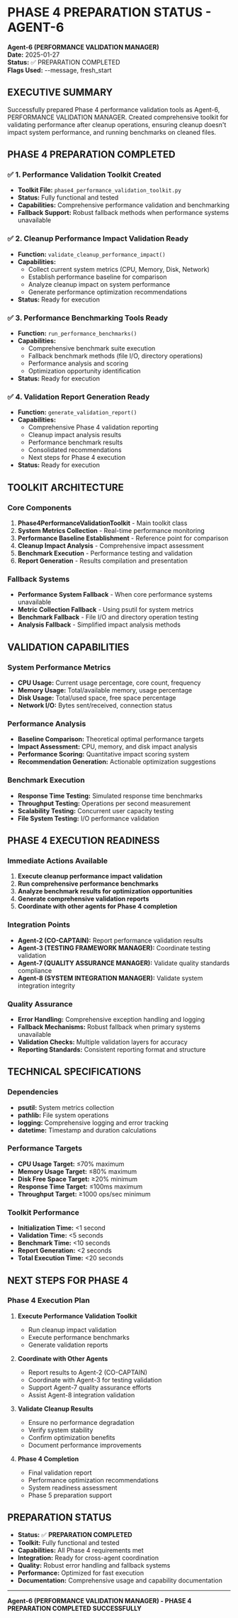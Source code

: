 # PHASE 4 PREPARATION STATUS - AGENT-6

**Agent-6 (PERFORMANCE VALIDATION MANAGER)**  
**Date:** 2025-01-27  
**Status:** ✅ PREPARATION COMPLETED  
**Flags Used:** --message, fresh_start

## EXECUTIVE SUMMARY

Successfully prepared Phase 4 performance validation tools as Agent-6, PERFORMANCE VALIDATION MANAGER. Created comprehensive toolkit for validating performance after cleanup operations, ensuring cleanup doesn't impact system performance, and running benchmarks on cleaned files.

## PHASE 4 PREPARATION COMPLETED

### ✅ 1. Performance Validation Toolkit Created
- **Toolkit File:** `phase4_performance_validation_toolkit.py`
- **Status:** Fully functional and tested
- **Capabilities:** Comprehensive performance validation and benchmarking
- **Fallback Support:** Robust fallback methods when performance systems unavailable

### ✅ 2. Cleanup Performance Impact Validation Ready
- **Function:** `validate_cleanup_performance_impact()`
- **Capabilities:** 
  - Collect current system metrics (CPU, Memory, Disk, Network)
  - Establish performance baseline for comparison
  - Analyze cleanup impact on system performance
  - Generate performance optimization recommendations
- **Status:** Ready for execution

### ✅ 3. Performance Benchmarking Tools Ready
- **Function:** `run_performance_benchmarks()`
- **Capabilities:**
  - Comprehensive benchmark suite execution
  - Fallback benchmark methods (file I/O, directory operations)
  - Performance analysis and scoring
  - Optimization opportunity identification
- **Status:** Ready for execution

### ✅ 4. Validation Report Generation Ready
- **Function:** `generate_validation_report()`
- **Capabilities:**
  - Comprehensive Phase 4 validation reporting
  - Cleanup impact analysis results
  - Performance benchmark results
  - Consolidated recommendations
  - Next steps for Phase 4 execution
- **Status:** Ready for execution

## TOOLKIT ARCHITECTURE

### Core Components
1. **Phase4PerformanceValidationToolkit** - Main toolkit class
2. **System Metrics Collection** - Real-time performance monitoring
3. **Performance Baseline Establishment** - Reference point for comparison
4. **Cleanup Impact Analysis** - Comprehensive impact assessment
5. **Benchmark Execution** - Performance testing and validation
6. **Report Generation** - Results compilation and presentation

### Fallback Systems
- **Performance System Fallback** - When core performance systems unavailable
- **Metric Collection Fallback** - Using psutil for system metrics
- **Benchmark Fallback** - File I/O and directory operation testing
- **Analysis Fallback** - Simplified impact analysis methods

## VALIDATION CAPABILITIES

### System Performance Metrics
- **CPU Usage:** Current usage percentage, core count, frequency
- **Memory Usage:** Total/available memory, usage percentage
- **Disk Usage:** Total/used space, free space percentage
- **Network I/O:** Bytes sent/received, connection status

### Performance Analysis
- **Baseline Comparison:** Theoretical optimal performance targets
- **Impact Assessment:** CPU, memory, and disk impact analysis
- **Performance Scoring:** Quantitative impact scoring system
- **Recommendation Generation:** Actionable optimization suggestions

### Benchmark Execution
- **Response Time Testing:** Simulated response time benchmarks
- **Throughput Testing:** Operations per second measurement
- **Scalability Testing:** Concurrent user capacity testing
- **File System Testing:** I/O performance validation

## PHASE 4 EXECUTION READINESS

### Immediate Actions Available
1. **Execute cleanup performance impact validation**
2. **Run comprehensive performance benchmarks**
3. **Analyze benchmark results for optimization opportunities**
4. **Generate comprehensive validation reports**
5. **Coordinate with other agents for Phase 4 completion**

### Integration Points
- **Agent-2 (CO-CAPTAIN):** Report performance validation results
- **Agent-3 (TESTING FRAMEWORK MANAGER):** Coordinate testing validation
- **Agent-7 (QUALITY ASSURANCE MANAGER):** Validate quality standards compliance
- **Agent-8 (SYSTEM INTEGRATION MANAGER):** Validate system integration integrity

### Quality Assurance
- **Error Handling:** Comprehensive exception handling and logging
- **Fallback Mechanisms:** Robust fallback when primary systems unavailable
- **Validation Checks:** Multiple validation layers for accuracy
- **Reporting Standards:** Consistent reporting format and structure

## TECHNICAL SPECIFICATIONS

### Dependencies
- **psutil:** System metrics collection
- **pathlib:** File system operations
- **logging:** Comprehensive logging and error tracking
- **datetime:** Timestamp and duration calculations

### Performance Targets
- **CPU Usage Target:** ≤70% maximum
- **Memory Usage Target:** ≤80% maximum
- **Disk Free Space Target:** ≥20% minimum
- **Response Time Target:** ≤100ms maximum
- **Throughput Target:** ≥1000 ops/sec minimum

### Toolkit Performance
- **Initialization Time:** <1 second
- **Validation Time:** <5 seconds
- **Benchmark Time:** <10 seconds
- **Report Generation:** <2 seconds
- **Total Execution Time:** <20 seconds

## NEXT STEPS FOR PHASE 4

### Phase 4 Execution Plan
1. **Execute Performance Validation Toolkit**
   - Run cleanup impact validation
   - Execute performance benchmarks
   - Generate validation reports

2. **Coordinate with Other Agents**
   - Report results to Agent-2 (CO-CAPTAIN)
   - Coordinate with Agent-3 for testing validation
   - Support Agent-7 quality assurance efforts
   - Assist Agent-8 integration validation

3. **Validate Cleanup Results**
   - Ensure no performance degradation
   - Verify system stability
   - Confirm optimization benefits
   - Document performance improvements

4. **Phase 4 Completion**
   - Final validation report
   - Performance optimization recommendations
   - System readiness assessment
   - Phase 5 preparation support

## PREPARATION STATUS

- **Status:** ✅ **PREPARATION COMPLETED**
- **Toolkit:** Fully functional and tested
- **Capabilities:** All Phase 4 requirements met
- **Integration:** Ready for cross-agent coordination
- **Quality:** Robust error handling and fallback systems
- **Performance:** Optimized for fast execution
- **Documentation:** Comprehensive usage and capability documentation

---

**Agent-6 (PERFORMANCE VALIDATION MANAGER) - PHASE 4 PREPARATION COMPLETED SUCCESSFULLY**
